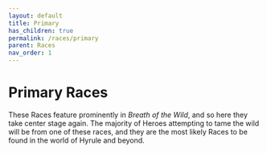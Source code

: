 ```yaml
---
layout: default
title: Primary
has_children: true
permalink: /races/primary
parent: Races
nav_order: 1
---
```


# Primary Races

These Races feature prominently in *Breath of the Wild*, and so here they take center stage again. The majority of Heroes attempting to tame the wild will be from one of these races, and they are the most likely Races to be found in the world of Hyrule and beyond.